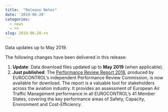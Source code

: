 ```yaml
---
title:  "Release Notes"
date: '2019-06-20'
categories:
  - news
  - rn
slug: 2019-06-20-rn
---
```


Data updates up to May 2019.
<!--more-->
The following changes have been delivered in this release:

1. **Update**: Data download files updated up to **May 2019** (when applicable).
1. **Just published**: The [Performance Review Report 2018][prr2018fin], produced by EUROCONTROL’s independent Performance Review Commission, is now available for download. The report is a valuable tool for stakeholders across the aviation industry. It provides an assessment of European Air Traffic Management performance in all EUROCONTROL’s 41 Member States, covering the key performance areas of Safety, Capacity, Environment and Cost-Efficiency.








[prr2018fin]: https://www.eurocontrol.int/publications/performance-review-report-prr-2018 "PRR 2018"